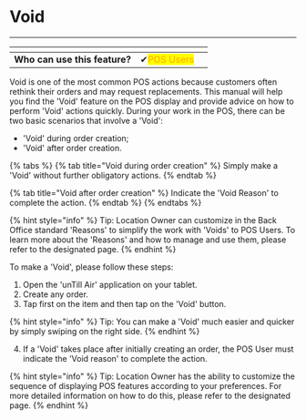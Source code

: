 # Void

***

<table data-card-size="large" data-view="cards" data-full-width="false"><thead><tr><th></th><th></th><th></th></tr></thead><tbody><tr><td><strong>Who can use this feature?</strong></td><td><span data-gb-custom-inline data-tag="emoji" data-code="2714">✔</span><mark style="color:orange;">POS Users</mark></td><td></td></tr></tbody></table>

Void is one of the most common POS actions because customers often rethink their orders and may request replacements. This manual will help you find the 'Void' feature on the POS display and provide advice on how to perform 'Void' actions quickly. During your work in the POS, there can be two basic scenarios that involve a 'Void':

* 'Void' during order creation;
* 'Void' after order creation.

{% tabs %}
{% tab title="Void during order creation" %}
Simply make a 'Void' without further obligatory actions.
{% endtab %}

{% tab title="Void after order creation" %}
Indicate the 'Void Reason' to complete the action.
{% endtab %}
{% endtabs %}

{% hint style="info" %}
Tip: Location Owner can customize in the Back Office standard 'Reasons' to simplify the work with 'Voids' to POS Users. To learn more about the 'Reasons' and how to manage and use them, please refer to the designated page.
{% endhint %}

To make a 'Void', please follow these steps:

1. Open the 'unTill Air' application on your tablet.
2. Create any order.
3. Tap first on the item and then tap on the 'Void' button.

{% hint style="info" %}
Tip: You can make a 'Void' much easier and quicker by simply swiping on the right side.
{% endhint %}

4. If a 'Void' takes place after initially creating an order, the POS User must indicate the 'Void reason' to complete the action.

{% hint style="info" %}
Tip: Location Owner has the ability to customize the sequence of displaying POS features according to your preferences. For more detailed information on how to do this, please refer to the designated page.
{% endhint %}
